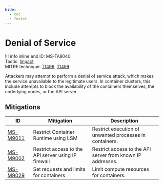 ```yaml
---
hide:
  - toc
  - footer
---
```


# Denial of Service

!!! info inline end
    ID: MS-TA9040<br>
    Tactic: [Impact](../tactics/Impact/index.md) <br>
    MITRE technique: [T1498](https://attack.mitre.org/techniques/T1498/), [T1499](https://attack.mitre.org/techniques/T1499/)

Attackers may attempt to perform a denial of service attack, which makes the service unavailable to the legitimate users. In container clusters, this include attempts to block the availability of the containers themselves, the underlying nodes, or the API server.

## Mitigations

|ID|Mitigation|Description|
|--|----------|-----------|
|[MS-M9011](../mitigations/MS-M9011%20Restrict%20Container%20Runtime%20using%20LSM.md)|Restrict Container Runtime using LSM|Restrict execution of unwanted processes in containers.|
|[MS-M9002](../mitigations/MS-M9002%20Restrict%20access%20to%20the%20API%20server%20using%20IP%20firewall.md)|Restrict access to the API server using IP firewall|Restrict access to the API server from known IP addresses.|
|[MS-M9029](../mitigations/MS-M9029%20Set%20requests%20and%20limits%20for%20containers.md)|Set requests and limits for containers|Limit compute resources for containers.|